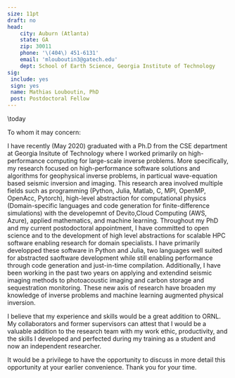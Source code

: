 ```yaml
---
size: 11pt
draft: no
head:
    city: Auburn (Atlanta)
    state: GA
    zip: 30011
    phone: '\(404\) 451-6131'
    email: 'mlouboutin3@gatech.edu'
    dept: School of Earth Science, Georgia Institute of Technology
sig:
 include: yes
 sign: yes
 name: Mathias Louboutin, PhD
 post: Postdoctoral Fellow
---
```


\today

To whom it may concern:

I have recently (May 2020) graduated with a Ph.D from the CSE department at Georgia Insitute of Technology where I worked primarily on high-performance computing for large-scale inverse problems. More specifically, my research focused on high-performance software solutions and algorithms for geophysical inverse problems, in particual wave-equation based seismic inversion and imaging. This research area involved multiple fields such as programming (Python, Julia, Matlab, C, MPI, OpenMP, OpenAcc, Pytorch), high-level abstraction for computational physics (Domain-specific languages and code generation for finite-difference simulations) with the developemnt of Devito,Cloud Computing (AWS, Azure), applied mathematics, and machine learning. Throughout my PhD and my current postodoctoral appointment, I have committed to open science and to the development of high level abstractions for scalable HPC software enabling research for domain specialists. I have primarily developped these software in Python and Julia, two languages well suited for abstracted saoftware development while still enabling performance through code generation and just-in-time compilation. Additionally, I have been working in the past two years on applying and extendind seismic imaging methods to photoacoustic imaging and carbon storage and sequestration monitoring. These new axis of research have broaden my knowledge of inverse problems and machine learning augmented physical inversion.

I believe that my experience and skills would be a great addition to ORNL. My collaborators and former supervisors can attest that I would be a valuable addition to the research team with my work ethic, productivity, and the skills I developed and perfected during my training as a student and now an independent researcher.

It would be a privilege to have the opportunity to discuss in more detail this opportunity at your earlier convenience. 
Thank you for your time.
